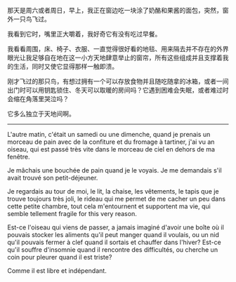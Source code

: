 那天是周六或者周日，早上，我正在窗边吃一块涂了奶酪和果酱的面包，突然，窗外一只鸟飞过。

我看到它时，嘴里正大嚼着，我好奇它有没有吃过早餐。

我看看周围，床、椅子、衣服、一直觉得很好看的地毯、用来隔去并不存在的外界眼光让我足够自在地在这一小方天地肆意举止的窗帘，所有这些组成并且支撑着我的生活，同时又使它显得那样一触即溃。

刚才飞过的那只鸟，有想过拥有一个可以存放食物并且随吃随拿的冰箱，或者一间出门时可以用钥匙锁住、冬天可以取暖的房间吗？它遇到困难会失眠，或者难过时会缩在角落里哭泣吗？

它多么独立于天地间啊。

-----

L'autre matin, c'était un samedi ou une dimenche, quand je prenais un morceau de pain avec de la confiture et du fromage à tartiner, j'ai vu an oiseau, qui est passé très vite dans le morceau de ciel en dehors de ma fenêtre. 

Je mâchais une bouchée de pain quand je le voyais. Je me demandais s'il avait trouvé son petit-déjeuner. 

Je regardais au tour de moi, le lit, la chaise, les vêtements, le tapis que je trouve toujours très joli, le rideau qui me permet de me cacher un peu dans cette petite chambre, tout cela m'entournent et supportent ma vie, qui semble tellement fragile for this very reason.

Est-ce l'oiseau qui viens de passer, a jamais imaginé d'avoir une boîte où il pouvais stocker les aliments qu'il peut manger quand il voulais, ou un nid qu'il pouvais fermer à clef quand il sortais et chauffer dans l'hiver? Est-ce qu'il souffre d'insomnie quand il rencontre des difficultés, ou cherche un coin pour pleurer quand il est triste?

Comme il est libre et indépendant.